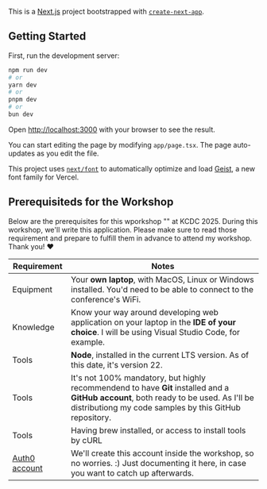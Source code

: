 This is a [Next.js](https://nextjs.org) project bootstrapped with [`create-next-app`](https://nextjs.org/docs/app/api-reference/cli/create-next-app).

## Getting Started

First, run the development server:

```bash
npm run dev
# or
yarn dev
# or
pnpm dev
# or
bun dev
```

Open [http://localhost:3000](http://localhost:3000) with your browser to see the result.

You can start editing the page by modifying `app/page.tsx`. The page auto-updates as you edit the file.

This project uses [`next/font`](https://nextjs.org/docs/app/building-your-application/optimizing/fonts) to automatically optimize and load [Geist](https://vercel.com/font), a new font family for Vercel.

## Prerequisiteds for the Workshop

Below are the prerequisites for this wporkshop "" at KCDC 2025. During this workshop, we'll write this application. Please make sure to read those requirement and prepare to fulfill them in advance to attend my workshop. Thank you! :heart: 

| Requirement | Notes |
| --- | --- |
| Equipment | Your **own laptop**, with MacOS, Linux or Windows installed. You'd need to be able to connect to the conference's WiFi. |
| Knowledge | Know your way around developing web application on your laptop in the **IDE of your choice**. I will be using Visual Studio Code, for example. |
| Tools | **Node**, installed in the current LTS version. As of this date, it's version 22. | 
| Tools | It's not 100% mandatory, but highly recommendend to have **Git** installed and a **GitHub account**, both ready to be used. As I'll be distributiong my code samples by this GitHub repository. | 
| Tools | Having brew installed, or access to install tools by cURL |
| [Auth0 account](https://a0.to/ui-event) | We'll create this account inside the workshop, so no worries. :) Just documenting it here, in case you want to catch up afterwards. |
